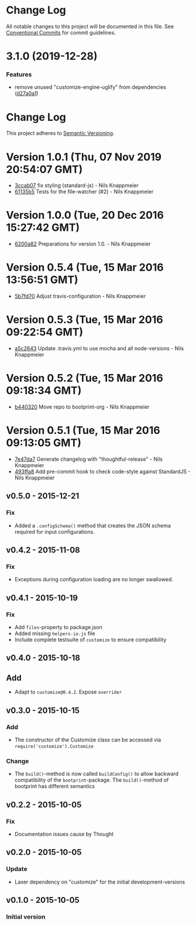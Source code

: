 # Change Log

All notable changes to this project will be documented in this file.
See [Conventional Commits](https://conventionalcommits.org) for commit guidelines.

# 3.1.0 (2019-12-28)


### Features

* remove unused "customize-engine-uglify" from dependencies ([d27a0a1](https://github.com/bootprint/customize-watch/commit/d27a0a17e28ac0a95b13fad8f267036db93397d7))





# Change Log

This project adheres to [Semantic Versioning](http://semver.org/).

<a name="current-release"></a>
# Version 1.0.1 (Thu, 07 Nov 2019 20:54:07 GMT)

* [3ccab07](https://github.com/bootprint/customize-watch/commit/3ccab07) fix styling (standard-js) - Nils Knappmeier
* [61135b5](https://github.com/bootprint/customize-watch/commit/61135b5) Tests for the file-watcher (#2) - Nils Knappmeier



# Version 1.0.0 (Tue, 20 Dec 2016 15:27:42 GMT)

* [6200a82](https://github.com/bootprint/customize-watch/commit/6200a82) Preparations for version 1.0. - Nils Knappmeier

# Version 0.5.4 (Tue, 15 Mar 2016 13:56:51 GMT)

* [5b7fd70](https://github.com/bootprint/customize-watch/commit/5b7fd70) Adjust travis-configuration - Nils Knappmeier

# Version 0.5.3 (Tue, 15 Mar 2016 09:22:54 GMT)

* [a5c2643](https://github.com/bootprint/customize-watch/commit/a5c2643) Update .travis.yml to use mocha and all node-versions - Nils Knappmeier

# Version 0.5.2 (Tue, 15 Mar 2016 09:18:34 GMT)

* [b440320](https://github.com/bootprint/customize-watch/commit/b440320) Move repo to bootprint-org - Nils Knappmeier

# Version 0.5.1 (Tue, 15 Mar 2016 09:13:05 GMT)

* [7e47da7](https://github.com/nknapp/customize-watch/commit/7e47da7) Generate changelog with "thoughtful-release" - Nils Knappmeier
* [493ffa8](https://github.com/nknapp/customize-watch/commit/493ffa8) Add pre-commit hook to check code-style against StandardJS - Nils Knappmeier

## v0.5.0 - 2015-12-21
### Fix

* Added a `.configSchema()` method that creates the JSON schema required for input configurations. 

## v0.4.2 - 2015-11-08

### Fix

* Exceptions during configuration loading are no longer swallowed.

## v0.4.1 - 2015-10-19

### Fix

* Add `files`-property to package.json
* Added missing `helpers-io.js` file 
* Include complete testsuite of `customize` to ensure compatibility 

## v0.4.0 - 2015-10-18 

## Add

* Adapt to `customize@0.4.2`. Expose `overrider`

## v0.3.0 - 2015-10-15

### Add

* The constructor of the Customize class can be accessed via `require('customize').Customize`

### Change

* The `build()`-method is now called `buildConfig()` to allow backward compatibility
  of the `bootprint`-package. The `build()`-method of bootprint has different semantics


## v0.2.2 - 2015-10-05
### Fix

* Documentation issues cause by Thought

## v0.2.0 - 2015-10-05
### Update 

* Laxer dependency on "customize" for the initial development-versions

## v0.1.0 - 2015-10-05
### Initial version
